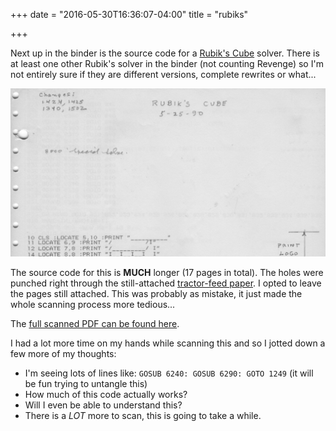 +++
date = "2016-05-30T16:36:07-04:00"
title = "rubiks"

+++

Next up in the binder is the source code for a [Rubik's Cube](https://en.wikipedia.org/wiki/Rubik%27s_Cube) solver.  There is at least one other Rubik's solver in the binder (not counting Revenge) so I'm not entirely sure if they are different versions, complete rewrites or what...

![Rubiks](/images/rubiks/rubiks.jpg)

The source code for this is **MUCH** longer (17 pages in total).  The holes were punched right through the still-attached [tractor-feed paper](https://en.wikipedia.org/wiki/Continuous_stationery).  I opted to leave the pages still attached.  This was probably as mistake, it just made the whole scanning process more tedious...

The [full scanned PDF can be found here]().

I had a lot more time on my hands while scanning this and so I jotted down a few more of my thoughts:

- I'm seeing lots of lines like: ```GOSUB 6240: GOSUB 6290: GOTO 1249``` (it will be fun trying to untangle this)
- How much of this code actually works?
- Will I even be able to understand this?
- There is a *LOT* more to scan, this is going to take a while.
